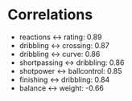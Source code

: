 # Correlations

* reactions <-> rating: 0.89
* dribbling <-> crossing: 0.87
* dribbling <-> curve: 0.86
* shortpassing <-> dribbling: 0.86
* shotpower <-> ballcontrol: 0.85
* finishing <-> dribbling: 0.84
* balance <-> weight: -0.66